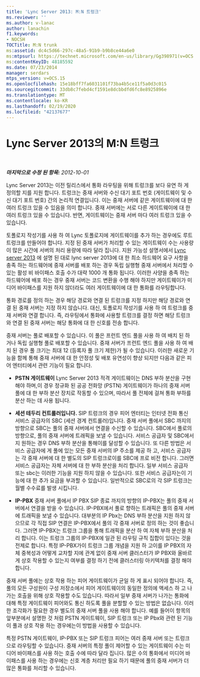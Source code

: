 ```yaml
---
title: 'Lync Server 2013: M:N 트렁크'
ms.reviewer: ''
ms.author: v-lanac
author: lanachin
f1.keywords:
- NOCSH
TOCTitle: M:N trunk
ms:assetid: dc4c5d66-297c-48a5-91b9-b9b8ce44a6e0
ms:mtpsurl: https://technet.microsoft.com/en-us/library/Gg398971(v=OCS.15)
ms:contentKeyID: 48185592
ms.date: 07/23/2014
manager: serdars
mtps_version: v=OCS.15
ms.openlocfilehash: 15e18bff7fa6031101f73ba4b5ce11f5a0d3c015
ms.sourcegitcommit: 33db8c7febd4cf1591e8dcbbdfd6fc8e8925896e
ms.translationtype: MT
ms.contentlocale: ko-KR
ms.lasthandoff: 02/19/2020
ms.locfileid: "42137677"
---
```

<div data-xmlns="http://www.w3.org/1999/xhtml">

<div class="topic" data-xmlns="http://www.w3.org/1999/xhtml" data-msxsl="urn:schemas-microsoft-com:xslt" data-cs="http://msdn.microsoft.com/">

<div data-asp="https://msdn2.microsoft.com/asp">

# <a name="mn-trunk-in-lync-server-2013"></a>Lync Server 2013의 M:N 트렁크

</div>

<div id="mainSection">

<div id="mainBody">

<span> </span>

_**마지막으로 수정 된 항목:** 2012-10-01_

Lync Server 2013는 이전 릴리스에서 통화 라우팅을 위해 트렁크를 보다 유연 하 게 정의할 지를 지원 합니다. 트렁크는 중재 서버와 수신 대기 포트 번호 (게이트웨이 및 수신 대기 포트 번호) 간의 논리적 연결입니다. 이는 중재 서버에 같은 게이트웨이에 대 한 여러 트렁크 있을 수 있음을 의미 합니다. 중재 서버에는 서로 다른 게이트웨이에 대 한 여러 트렁크 있을 수 있습니다. 반면, 게이트웨이는 중재 서버 마다 여러 트렁크 있을 수 있습니다.

토폴로지 작성기를 사용 하 여 Lync 토폴로지에 게이트웨이를 추가 하는 경우에도 루트 트렁크를 만들어야 합니다. 지정 된 중재 서버가 처리할 수 있는 게이트웨이 수는 사용량이 많은 시간에 서버의 처리 용량에 따라 달라 집니다. 지원 가능성 설명서에서 [Lync server 2013](lync-server-2013-supported-hardware.md) 에 설명 된 대로 lync server 2013에 대 한 최소 하드웨어 요구 사항을 충족 하는 하드웨어에 중재 서버를 배포 하는 경우 독립 실행형 중재 서버에서 처리할 수 있는 활성 비 바이패스 호출 수가 대략 1000 개 통화 됩니다. 이러한 사양을 충족 하는 하드웨어에 배포 하는 경우 중재 서버는 코드 변환을 수행 해야 하지만 게이트웨이가 미디어 바이패스를 지원 하지 않더라도 여러 게이트웨이에 대 한 통화를 라우팅합니다.

통화 경로를 정의 하는 경우 해당 경로와 연결 된 트렁크를 지정 하지만 해당 경로와 연결 된 중재 서버는 지정 하지 않습니다. 대신, 토폴로지 작성기를 사용 하 여 트렁크를 중재 서버와 연결 합니다. 즉, 라우팅에서 통화에 사용할 트렁크를 결정 하면 해당 트렁크와 연결 된 중재 서버는 해당 통화에 대 한 신호를 전송 합니다.

중재 서버는 풀로 배포할 수 있습니다. 이 풀은 프런트 엔드 풀을 사용 하 여 배치 된 하거나 독립 실행형 풀로 배포할 수 있습니다. 중재 서버가 프런트 엔드 풀을 사용 하 여 배치 된 경우 풀 크기는 최대 12 (등록자 풀 크기 제한)가 될 수 있습니다. 이러한 새로운 기능을 함께 통해 중재 서버에 대 한 안정성 및 배포 유연성이 향상 되지만 다음과 같은 피어 엔터티에서 관련 기능이 필요 합니다.

  - **PSTN 게이트웨이** Lync Server 2013 적격 게이트웨이는 DNS 부하 분산을 구현 해야 하며,이 경우 정규화 된 공공 전화망 (PSTN) 게이트웨이가 하나의 중재 서버 풀에 대 한 부하 분산 장치로 작동할 수 있으며, 따라서 풀 전체에 걸쳐 통화 부하를 분산 하는 데 사용 됩니다.

  - **세션 테두리 컨트롤러입니다.** SIP 트렁크의 경우 피어 엔터티는 인터넷 전화 통신 서비스 공급자의 SBC (세션 경계 컨트롤러)입니다. 중재 서버 풀에서 SBC 까지의 방향으로 SBC는 풀의 중재 서버에서 연결을 수신할 수 있습니다. SBC에서 풀로의 방향으로, 풀의 중재 서버에 트래픽을 보낼 수 있습니다. 서비스 공급자 및 SBC에서 지 원하는 경우 DNS 부하 분산을 통해이를 달성할 수 있습니다. 또 다른 방법은 서비스 공급자에 게 풀에 있는 모든 중재 서버의 IP 주소를 제공 하 고, 서비스 공급자는 각 중재 서버에 대 한 별도의 SIP 트렁크로이를 SBC에 프로 비전 합니다. 그러면 서비스 공급자는 자체 서버에 대 한 부하 분산을 처리 합니다. 일부 서비스 공급자 또는 sbc는 이러한 기능을 지원 하지 않을 수 있습니다. 또한 서비스 공급자는이 기능에 대 한 추가 요금을 부과할 수 있습니다. 일반적으로 SBC로의 각 SIP 트렁크는 월별 수수료를 발생 시킵니다.

  - **IP-PBX** 중재 서버 풀에서 IP PBX SIP 종료 까지의 방향의 IP-PBX는 풀의 중재 서버에서 연결을 받을 수 있습니다. IP-PBX에서 풀로 향하는 트래픽은 풀의 중재 서버에 트래픽을 보낼 수 있습니다. 대부분의 IP Pbx는 DNS 부하 분산을 지원 하지 않으므로 각 직접 SIP 연결은 IP-PBX에서 풀의 각 중재 서버로 정의 하는 것이 좋습니다. 그러면 IP-PBX는 트렁크 그룹을 통해 트래픽을 분산 하 여 자체 부하 분산을 처리 합니다. 이는 트렁크 그룹의 IP-PBX에 일관 된 라우팅 규칙 집합이 있다는 것을 전제로 합니다. 특정 IP-PBX가이 트렁크 그룹 개념을 지원 하 고이를 IP PBX의 자체 중복성과 어떻게 교차할 지에 관계 없이 중재 서버 클러스터가 IP PBX와 올바르게 상호 작용할 수 있는지 여부를 결정 하기 전에 클러스터링 아키텍처를 결정 해야 합니다.

중재 서버 풀에는 상호 작용 하는 피어 게이트웨이가 균일 하 게 표시 되어야 합니다. 즉, 풀의 모든 구성원이 구성 저장소에서 피어 게이트웨이의 동일한 정의에 액세스 하 고 나가는 호출을 위해 상호 작용할 수도 있습니다. 따라서 일부 중재 서버가 나가는 통화에 대해 특정 게이트웨이 피어와도 통신 하도록 풀을 분할할 수 있는 방법은 없습니다. 이러한 조각화가 필요한 경우 별도의 중재 서버 풀을 사용 해야 합니다. 예를 들어이 항목의 앞부분에서 설명한 것 처럼 PSTN 게이트웨이, SIP 트렁크 또는 IP Pbx와 관련 된 기능이 풀과 상호 작용 하는 경우에는이 방법을 사용할 수 있습니다.

특정 PSTN 게이트웨이, IP-PBX 또는 SIP 트렁크 피어는 여러 중재 서버 또는 트렁크으로 라우팅할 수 있습니다. 중재 서버의 특정 풀이 제어할 수 있는 게이트웨이 수는 미디어 바이패스를 사용 하는 호출 수에 따라 달라 집니다. 많은 수의 통화에서 미디어 바이패스를 사용 하는 경우에는 신호 계층 처리만 필요 하기 때문에 풀의 중재 서버가 더 많은 통화를 처리할 수 있습니다.

</div>

<span> </span>

</div>

</div>

</div>

